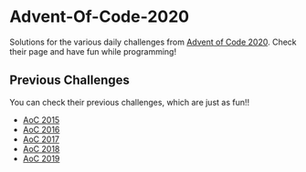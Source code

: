 # Advent-Of-Code-2020

Solutions for the various daily challenges from [Advent of Code 2020](https://adventofcode.com/2020/). Check their page and have fun while programming!

## Previous Challenges

You can check their previous challenges, which are just as fun!!

- [AoC 2015](https://adventofcode.com/2015/)
- [AoC 2016](https://adventofcode.com/2016/)
- [AoC 2017](https://adventofcode.com/2017/)
- [AoC 2018](https://adventofcode.com/2018/)
- [AoC 2019](https://adventofcode.com/2019/)
